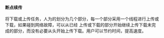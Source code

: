 #### 断点续传

将下载或上传任务，人为的划分为几个部分，每一个部分采用一个线程进行上传或下载，如果碰到网络故障，可以从已经
上传或下载的部分开始继续上传下载未完成的部分，而没有必要从头开始上传下载。用户可以节约时间，提高速度。

